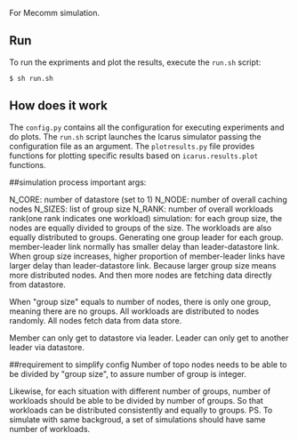 For Mecomm simulation.


## Run
To run the expriments and plot the results, execute the `run.sh` script:

    $ sh run.sh

## How does it work
The `config.py` contains all the configuration for executing experiments and
do plots. The `run.sh` script launches the Icarus simulator passing the configuration
file as an argument. The `plotresults.py` file provides functions for plotting
specific results based on `icarus.results.plot` functions.


##simulation process
important args:

N_CORE:  number of datastore (set to 1)
N_NODE: number of overall caching nodes 
N_SIZES: list of group size
N_RANK: number of overall workloads rank(one rank indicates one workload)
simulation:
for each group size, the nodes are equally divided to groups of the size. 
The workloads are also equally distributed to groups.
Generating one group leader for each group.
member-leader link normally has smaller delay than leader-datastore link.
When group size increases, higher proportion of member-leader links have larger delay than leader-datastore link.
Because larger group size means more distributed nodes. And then more nodes are fetching data directly from datastore. 

When "group size" equals to number of nodes, there is only one group, meaning there are no groups.
All workloads are distributed to nodes randomly. All nodes fetch data from data store.


Member can only get to datastore via leader.
Leader can only get to another leader via datastore.

 


##requirement to simplify config
Number of topo nodes needs to be able to be divided by "group size", to assure number of 
group is integer. 


Likewise, for each situation with different number of groups, number of workloads should be able to be 
divided by number of groups. So that workloads can be distributed consistently and equally to groups.
PS. To simulate with same backgroud, a set of simulations should have same number of workloads.
